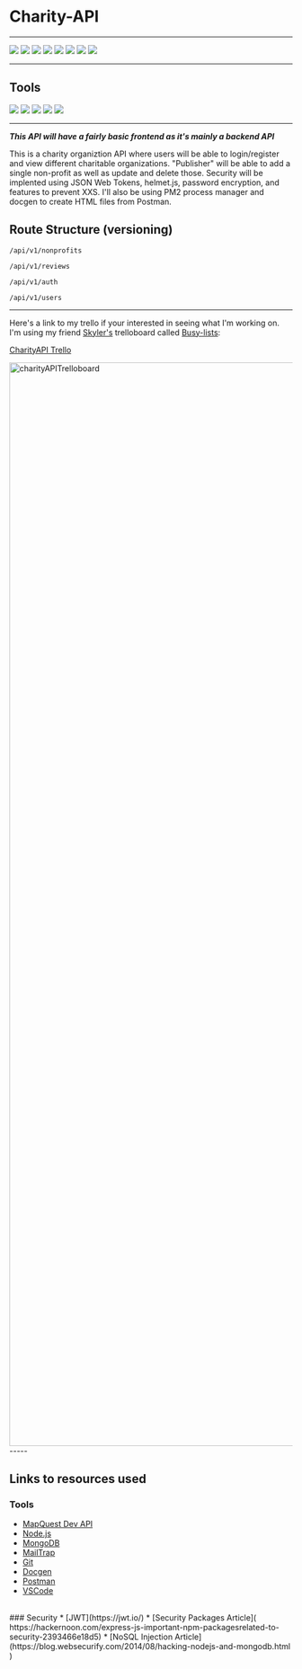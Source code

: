 # Charity-API

-----
![](https://img.shields.io/badge/NPM-v6.14.8-informational?style=flat&logo=<jose>&logoColor=white&color=4dff4d)
![](https://img.shields.io/badge/Node.js-v12.19.0-informational?style=flat&logo=<jose>&logoColor=white&color=4dff4d)
![](https://img.shields.io/badge/Express-v4.17.1-informational?style=flat&logo=<jose>&logoColor=white&color=4dff4d)
![](https://img.shields.io/badge/morgan-v1.10.0-informational?style=flat&logo=<jose>&logoColor=white&color=4dff4d)
![](https://img.shields.io/badge/dotenv-v8.2.0-informational?style=flat&logo=<jose>&logoColor=white&color=4dff4d)
![](https://img.shields.io/badge/MongoDB-v8.2.0-informational?style=flat&logo=<jose>&logoColor=white&color=4dff4d)
![](https://img.shields.io/badge/Mongoose-v5.10.11-informational?style=flat&logo=<jose>&logoColor=white&color=4dff4d)
![](https://img.shields.io/badge/JSONWebTokens-v8.2.0-informational?style=flat&logo=<jose>&logoColor=white&color=4dff4d)


-----
## Tools
![](https://img.shields.io/badge/Tool-MongoDBCompass-informational?style=flat&logo=<jose>&logoColor=white&color=4d334d)
![](https://img.shields.io/badge/Tool-Postman-informational?style=flat&logo=<jose>&logoColor=white&color=4d334d)
![](https://img.shields.io/badge/Tool-MongoDBGeospatialIndex/GeoJSON-informational?style=flat&logo=<jose>&logoColor=white&color=4d334d)
![](https://img.shields.io/badge/Tool-Nginx-informational?style=flat&logo=<jose>&logoColor=white&color=4d334d)
![](https://img.shields.io/badge/Tool-SSL-informational?style=flat&logo=<jose>&logoColor=white&color=4d334d)

-----

***This API will have a fairly basic frontend as it's mainly a backend API***

This is a charity organiztion API where users will be able to login/register and view different charitable organizations. "Publisher" will be able to add a single non-profit as well as update and delete those. Security will be implented using JSON Web Tokens, helmet.js, password encryption, and features to prevent XXS. I'll also be using PM2 process manager and docgen to create HTML files from Postman. 

## Route Structure (versioning)

````
/api/v1/nonprofits 

/api/v1/reviews

/api/v1/auth

/api/v1/users
````
----
Here's a link to my trello if your interested in seeing what I'm working on. I'm using my friend [Skyler's](https://github.com/sky8the2flies) trelloboard called [Busy-lists](https://busy-lists.herokuapp.com/):

[CharityAPI Trello](https://busy-lists.herokuapp.com/boards/5f95f15dfcd8e6000449b194)


<img width="1929" alt="charityAPITrelloboard" src="https://user-images.githubusercontent.com/50179896/97124127-1e37d300-16ec-11eb-8ea8-2ea769ea2124.png">

<br />
-----
<br />

## Links to resources used
### Tools
* [MapQuest Dev API]( https://developer.mapquest.com/)
* [Node.js](https://nodejs.org/en/)
* [MongoDB](https://www.mongodb.com/)
* [MailTrap](https://mailtrap.io/)
* [Git](https://git-scm.com/)
* [Docgen](https://github.com/thedevsaddam/docgen)
* [Postman](https://www.getpostman.com/)
* [VSCode](https://code.visualstudio.com/)
<br />
### Security
* [JWT](https://jwt.io/)
* [Security Packages Article]( https://hackernoon.com/express-js-important-npm-packagesrelated-to-security-2393466e18d5)
* [NoSQL Injection Article](https://blog.websecurify.com/2014/08/hacking-nodejs-and-mongodb.html )

